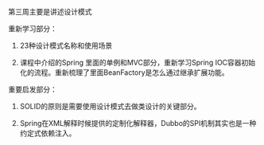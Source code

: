 第三周主要是讲述设计模式

重新学习部分： 

1. 23种设计模式名称和使用场景

2. 课程中介绍的Spring 里面的单例和MVC部分，重新学习Spring IOC容器初始化的流程。重新梳理了里面BeanFactory是怎么通过继承扩展功能。


重要启发部分：

1. SOLID的原则是需要使用设计模式去做类设计的关键部分。

2. Spring在XML解释时候提供的定制化解释器，Dubbo的SPI机制其实也是一种约定式依赖注入。
